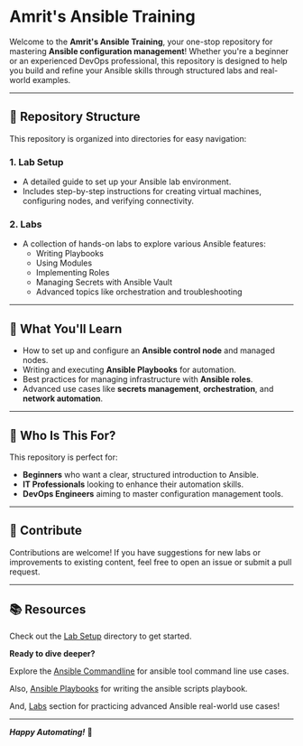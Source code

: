 # Amrit's Ansible Training 

Welcome to the **Amrit's Ansible Training**, your one-stop repository for mastering **Ansible configuration management**! Whether you're a beginner or an experienced DevOps professional, this repository is designed to help you build and refine your Ansible skills through structured labs and real-world examples.  

---

## 📂 Repository Structure  

This repository is organized into directories for easy navigation:  

### 1. **Lab Setup**  
   - A detailed guide to set up your Ansible lab environment.  
   - Includes step-by-step instructions for creating virtual machines, configuring nodes, and verifying connectivity.  

### 2. **Labs**  
   - A collection of hands-on labs to explore various Ansible features:  
     - Writing Playbooks  
     - Using Modules  
     - Implementing Roles  
     - Managing Secrets with Ansible Vault  
     - Advanced topics like orchestration and troubleshooting  

---

## 🎯 What You'll Learn  

- How to set up and configure an **Ansible control node** and managed nodes.  
- Writing and executing **Ansible Playbooks** for automation.  
- Best practices for managing infrastructure with **Ansible roles**.  
- Advanced use cases like **secrets management**, **orchestration**, and **network automation**.  

---

## 🚀 Who Is This For?  

This repository is perfect for:  
- **Beginners** who want a clear, structured introduction to Ansible.  
- **IT Professionals** looking to enhance their automation skills.  
- **DevOps Engineers** aiming to master configuration management tools.  

---

## 🤝 Contribute  

Contributions are welcome! If you have suggestions for new labs or improvements to existing content, feel free to open an issue or submit a pull request.  

---

## 📚 Resources  

Check out the [Lab Setup](./1-LabSetup/README.md) directory to get started. 

**Ready to dive deeper?**

Explore the [Ansible Commandline](./2-AnsibleCommandLine/README.md) for ansible tool command line use cases. 

Also, [Ansible Playbooks](./3-AnsibleCommandLine/README.md) for writing the ansible scripts playbook. 

And, [Labs](./4-Labs/README.md) section for practicing advanced Ansible real-world use cases!  

---

***Happy Automating!*** 🚀